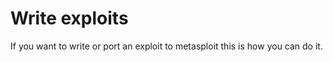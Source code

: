 # Write exploits

If you want to write or port an exploit to metasploit this is how you can do it.




